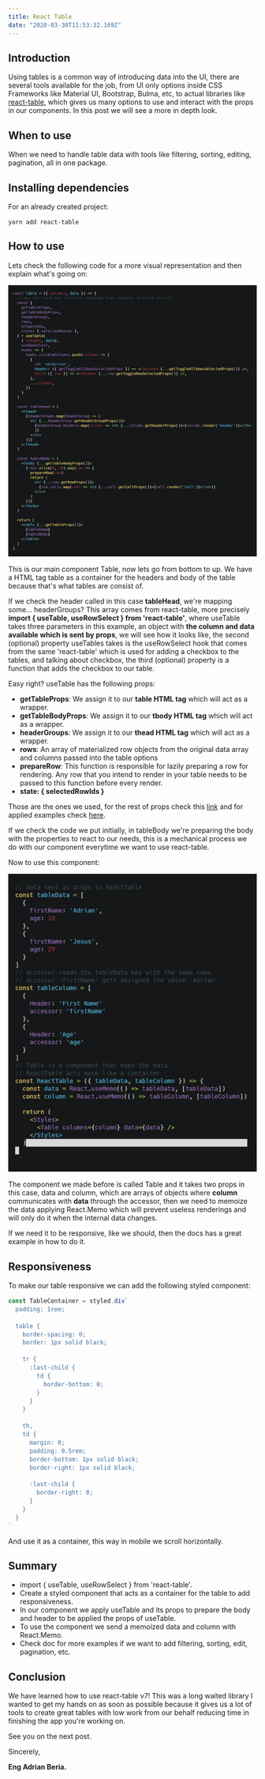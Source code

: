 ```yaml
---
title: React Table
date: "2020-03-30T11:53:32.169Z"
---
```


## Introduction

Using tables is a common way of introducing data into the UI, there are several tools available for the job, from UI only options inside CSS Frameworks like Material UI, Bootstrap, Bulma, etc, to actual libraries like [react-table](https://react-table.js.org/), which gives us many options to use and interact with the props in our components. In this post we will see a more in depth look.

## When to use

When we need to handle table data with tools like filtering, sorting, editing, pagination, all in one package.

## Installing dependencies

For an already created project:

    yarn add react-table

## How to use

Lets check the following code for a more visual representation and then explain what's going on:

![code](react-table-1.png)

This is our main component Table, now lets go from bottom to up. We have a HTML tag table as a container for the headers and body of the table because that's what tables are consist of.

If we check the header called in this case **tableHead**, we're mapping some... headerGroups? This array comes from react-table, more precisely **import { useTable, useRowSelect } from 'react-table'**, where useTable takes three parameters in this example, an object with **the column and data available which is sent by props**, we will see how it looks like, the second (optional) property useTables takes is the useRowSelect hook that comes from the same 'react-table' which is used for adding a checkbox to the tables, and talking about checkbox, the third (optional) property is a function that adds the checkbox to our table.

Easy right? useTable has the following props:

- **getTableProps**: We assign it to our **table HTML tag** which will act as a wrapper.
- **getTableBodyProps**: We assign it to our **tbody HTML tag** which will act as a wrapper.
- **headerGroups**: We assign it to our **thead HTML tag** which will act as a wrapper.
- **rows**: An array of materialized row objects from the original data array and columns passed into the table options
- **prepareRow**: This function is responsible for lazily preparing a row for rendering. Any row that you intend to render in your table needs to be passed to this function before every render.
- **state: { selectedRowIds }**

Those are the ones we used, for the rest of props check this [link](https://react-table.js.org/api/useTable) and for applied examples check [here](https://react-table.js.org/examples/simple).

If we check the code we put initially, in tableBody we're preparing the body with the properties to react to our needs, this is a mechanical process we do with our component everytime we want to use react-table.

Now to use this component:

![code](react-table-2.png)

The component we made before is called Table and it takes two props in this case, data and column, which are arrays of objects where **column** communicates with **data** through the accessor, then we need to memoize the data applying React.Memo which will prevent useless renderings and will only do it when the internal data changes.

If we need it to be responsive, like we should, then the docs has a great example in how to do it.

## Responsiveness

To make our table responsive we can add the following styled component:

```javascript
const TableContainer = styled.div`
  padding: 1rem;

  table {
    border-spacing: 0;
    border: 1px solid black;

    tr {
      :last-child {
        td {
          border-bottom: 0;
        }
      }
    }

    th,
    td {
      margin: 0;
      padding: 0.5rem;
      border-bottom: 1px solid black;
      border-right: 1px solid black;

      :last-child {
        border-right: 0;
      }
    }
  }
`
```

And use it as a container, this way in mobile we scroll horizontally.

## Summary

- import { useTable, useRowSelect } from 'react-table'.
- Create a styled component that acts as a container for the table to add responsiveness.
- In our component we apply useTable and its props to prepare the body and header to be applied the props of useTable.
- To use the component we send a memoized data and column with React.Memo.
- Check doc for more examples if we want to add filtering, sorting, edit, pagination, etc.

## Conclusion

We have learned how to use react-table v7! This was a long waited library I wanted to get my hands on as soon as possible because it gives us a lot of tools to create great tables with low work from our behalf reducing time in finishing the app you're working on.

See you on the next post.

Sincerely,

**Eng Adrian Beria.**
